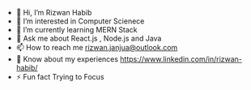 - 👋 Hi, I’m Rizwan Habib
- 👀 I’m interested in Computer Scienece
- 🌱 I’m currently learning MERN Stack
- 💬 Ask me about React.js , Node.js and Java
- 📫 How to reach me rizwan.janjua@outlook.com
- 📄 Know about my experiences https://www.linkedin.com/in/rizwan-habib/
- ⚡ Fun fact Trying to Focus
<!---
rizwan-habib/rizwan-habib is a ✨ special ✨ repository because its `README.md` (this file) appears on your GitHub profile.
You can click the Preview link to take a look at your changes.
--->

